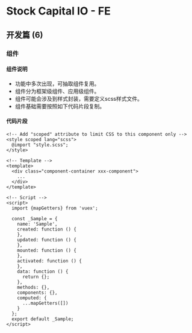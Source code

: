 # Stock Capital IO - FE

## 开发篇 (6)

### 组件

#### 组件说明

- 功能中多次出现，可抽取组件复用。
- 组件分为框架级组件、应用级组件。
- 组件可能会涉及到样式封装，需要定义scss样式文件。
- 组件基础需要按照如下代码片段复制。

#### 代码片段

    <!-- Add "scoped" attribute to limit CSS to this component only -->
    <style scoped lang="scss">
      @import "style.scss";
    </style>
    
    <!-- Template -->
    <template>
      <div class="component-container xxx-component">
        ...
      </div>
    </template>
    
    <!-- Script -->
    <script>
      import {mapGetters} from 'vuex';
    
      const _Sample = {
        name: 'Sample',
        created: function () {
        },
        updated: function () {
        },
        mounted: function () {
        },
        activated: function () {
        },
        data: function () {
          return {};
        },
        methods: {},
        components: {},
        computed: {
          ...mapGetters([])
        }
      };
      export default _Sample;
    </script>